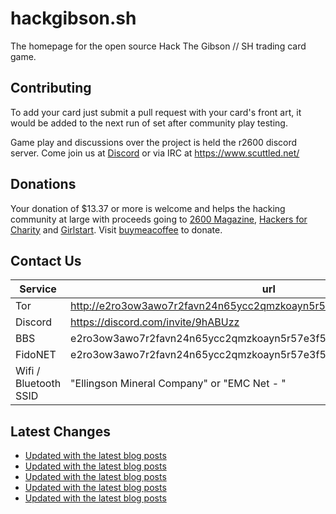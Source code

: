 # hackgibson.sh
The homepage for the open source Hack The Gibson // SH trading card game.


## Contributing

To add your card just submit a pull request with your card's front art, it would be added to the next run of set after community play testing.

Game play and discussions over the project is held the r2600 discord server. Come join us at [Discord](https://discord.com/invite/9hABUzz) or via IRC at https://www.scuttled.net/


## Donations

Your donation of $13.37 or more is welcome and helps the hacking community at large with proceeds going to [2600 Magazine](https://2600.com/), [Hackers for Charity](https://hackersforcharity.org) and [Girlstart](https://girlstart.org).  Visit [buymeacoffee](https://www.buymeacoffee.com/hackgibson.sh) to donate.


## Contact Us

Service | url
-|-
Tor | http://e2ro3ow3awo7r2favn24n65ycc2qmzkoayn5r57e3f56nvjwdcgg32ad.onion
Discord | https://discord.com/invite/9hABUzz
BBS | e2ro3ow3awo7r2favn24n65ycc2qmzkoayn5r57e3f56nvjwdcgg32ad.onion:23
FidoNET | e2ro3ow3awo7r2favn24n65ycc2qmzkoayn5r57e3f56nvjwdcgg32ad.onion:24554
Wifi / Bluetooth SSID | "Ellingson Mineral Company" or "EMC Net - <fidonet address>"

## Latest Changes
<!-- BLOG-POST-LIST:START -->
- [Updated with the latest blog posts](https://github.com/DFW2600/hackgibson.sh/commit/7b23c53c1d7b84c94980d99e7e1f6aceecdd6fdf)
- [Updated with the latest blog posts](https://github.com/DFW2600/hackgibson.sh/commit/72988277136697c4d5dd17ed4a2d3338aea978ed)
- [Updated with the latest blog posts](https://github.com/DFW2600/hackgibson.sh/commit/245b644a7a0d998dea2578fe3d1dd8b9e3adb092)
- [Updated with the latest blog posts](https://github.com/DFW2600/hackgibson.sh/commit/abfd106c3db2314d9d8bf8d5d625171f4730bc1d)
- [Updated with the latest blog posts](https://github.com/DFW2600/hackgibson.sh/commit/d3edbbe7e7621eecf2ea7b0bb2364cf9b20ce7b6)
<!-- BLOG-POST-LIST:END -->

